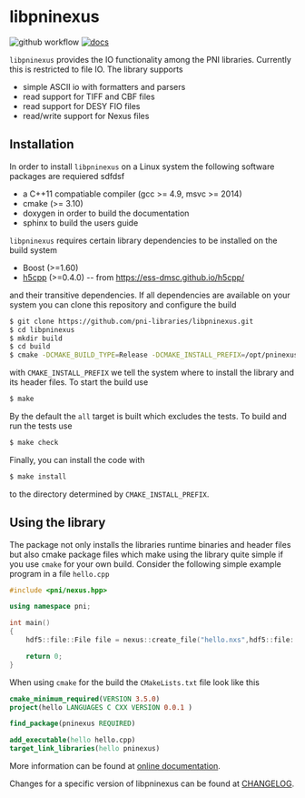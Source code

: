  # libpninexus

![github workflow](https://github.com/pni-libraries/libpninexus/actions/workflows/tests.yml/badge.svg) [![docs](https://img.shields.io/badge/Documentation-webpages-ADD8E6.svg)](https://pni-libraries.github.io/libpninexus/index.html)

`libpninexus` provides the IO functionality among the PNI libraries. Currently this
is restricted to file IO. The library supports

* simple ASCII io with formatters and parsers
* read support for TIFF and CBF files
* read support for DESY FIO files
* read/write support for Nexus files


## Installation

In order to install `libpninexus` on a Linux system the following software packages
are requiered sdfdsf

* a C++11 compatiable compiler (gcc >= 4.9, msvc >= 2014)
* cmake (>= 3.10)
* doxygen in order to build the documentation
* sphinx to build the users guide

`libpninexus` requires certain library dependencies to be installed on the
build system

* Boost (>=1.60)
* [h5cpp](https://github.com/ess-dmsc/h5cpp) (>=0.4.0) -- from https://ess-dmsc.github.io/h5cpp/

and their transitive dependencies. If all dependencies are available on your
system you can clone this repository and configure the build

```bash
$ git clone https://github.com/pni-libraries/libpninexus.git
$ cd libpninexus
$ mkdir build
$ cd build
$ cmake -DCMAKE_BUILD_TYPE=Release -DCMAKE_INSTALL_PREFIX=/opt/pninexus -DPNINEXUS_CONAN=DISABLE ../
```

with `CMAKE_INSTALL_PREFIX` we tell the system where to install the library
and its header files.
To start the build use

```bash
$ make
```

By the default the `all` target is built which excludes the tests. To build
and run the tests use

```bash
$ make check
```

Finally, you can install the code with

```bash
$ make install
```

to the directory determined by `CMAKE_INSTALL_PREFIX`.

## Using the library

The package not only installs the libraries runtime binaries and header files
but also cmake package files which make using the library quite simple if
you use `cmake` for your own build. Consider the following simple example
program in a file `hello.cpp`

```cpp
#include <pni/nexus.hpp>

using namespace pni;

int main()
{
    hdf5::file::File file = nexus::create_file("hello.nxs",hdf5::file::AccessFlags::Truncate);

    return 0;
}

```

When using `cmake` for the build the `CMakeLists.txt` file look like this

```cmake
cmake_minimum_required(VERSION 3.5.0)
project(hello LANGUAGES C CXX VERSION 0.0.1 )

find_package(pninexus REQUIRED)

add_executable(hello hello.cpp)
target_link_libraries(hello pninexus)
```

More information can be found at [online documentation](https://pni-libraries.github.io/libpninexus/index.html).

Changes for a specific version of libpninexus can be found
at [CHANGELOG](https://github.com/pni-libraries/libpninexus/blob/develop/CHANGELOG.md).
